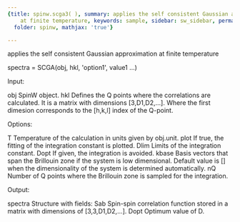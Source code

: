 ```yaml
---
{title: spinw.scga3( ), summary: applies the self consistent Gaussian approximation
    at finite temperature, keywords: sample, sidebar: sw_sidebar, permalink: spinw_scga3.html,
  folder: spinw, mathjax: 'true'}

---
```

applies the self consistent Gaussian approximation at finite temperature
 
spectra = SCGA(obj, hkl, 'option1', value1 ...)
 
Input:
 
obj       SpinW object.
hkl       Defines the Q points where the correlations are calculated. It
          is a matrix with dimensions [3,D1,D2,...]. Where the first
          dimesion corresponds to the [h,k,l] index of the Q-point.
 
Options:
 
T         Temperature of the calculation in units given by obj.unit.
plot      If true, the fitting of the integration constant is plotted.
Dlim      Limits of the integration constant.
Dopt      If given, the integration is avoided.
kbase     Basis vectors that span the Brillouin zone if the system is low
          dimensional. Default value is [] when the dimensionality of the
          system is determined automatically.
nQ        Number of Q points where the Brillouin zone is sampled for the
          integration.
 
Output:
 
spectra   Structure with fields:
  Sab     Spin-spin correlation function stored in a matrix with
          dimensions of [3,3,D1,D2,...].
  Dopt    Optimum value of D.
 

